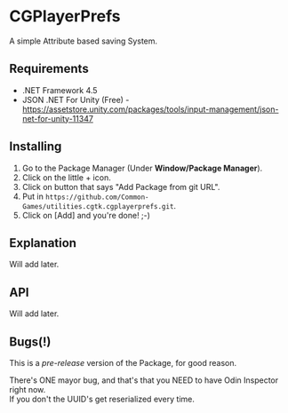 # CGPlayerPrefs
A simple Attribute based saving System.

## Requirements
- .NET Framework 4.5
- JSON .NET For Unity (Free) - https://assetstore.unity.com/packages/tools/input-management/json-net-for-unity-11347

## Installing
1. Go to the Package Manager (Under **Window/Package Manager**). 
2. Click on the little + icon.
3. Click on button that says "Add Package from git URL".
4. Put in `https://github.com/Common-Games/utilities.cgtk.cgplayerprefs.git`.
5. Click on [Add] and you're done! ;-)

## Explanation
Will add later.

## API
Will add later.

## Bugs(!)
This is a *pre-release* version of the Package, for good reason.

There's ONE mayor bug, and that's that you NEED to have Odin Inspector right now. <br/>
If you don't the UUID's get reserialized every time. 